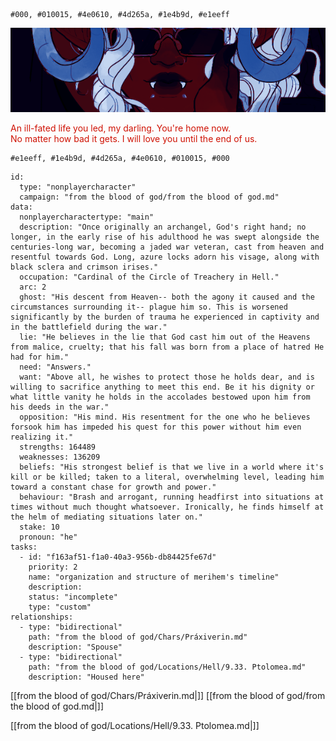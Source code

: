 
```palette
#000, #010015, #4e0610, #4d265a, #1e4b9d, #e1eeff
```
![Meri|700](Assets/Merihem.png)
<p class="dialogues" style="color:#cf1103">An ill-fated life you led, my darling. You're home now.<br>No matter how bad it gets. I will love you until the end of us.</p>

```palette
#e1eeff, #1e4b9d, #4d265a, #4e0610, #010015, #000
```
```RpgManager4
id: 
  type: "nonplayercharacter"
  campaign: "from the blood of god/from the blood of god.md"
data: 
  nonplayercharactertype: "main"
  description: "Once originally an archangel, God's right hand; no longer, in the early rise of his adulthood he was swept alongside the centuries-long war, becoming a jaded war veteran, cast from heaven and resentful towards God. Long, azure locks adorn his visage, along with black sclera and crimson irises."
  occupation: "Cardinal of the Circle of Treachery in Hell."
  arc: 2
  ghost: "His descent from Heaven-- both the agony it caused and the circumstances surrounding it-- plague him so. This is worsened significantly by the burden of trauma he experienced in captivity and in the battlefield during the war."
  lie: "He believes in the lie that God cast him out of the Heavens from malice, cruelty; that his fall was born from a place of hatred He had for him."
  need: "Answers."
  want: "Above all, he wishes to protect those he holds dear, and is willing to sacrifice anything to meet this end. Be it his dignity or what little vanity he holds in the accolades bestowed upon him from his deeds in the war."
  opposition: "His mind. His resentment for the one who he believes forsook him has impeded his quest for this power without him even realizing it."
  strengths: 164489
  weaknesses: 136209
  beliefs: "His strongest belief is that we live in a world where it's kill or be killed; taken to a literal, overwhelming level, leading him toward a constant chase for growth and power."
  behaviour: "Brash and arrogant, running headfirst into situations at times without much thought whatsoever. Ironically, he finds himself at the helm of mediating situations later on."
  stake: 10
  pronoun: "he"
tasks: 
  - id: "f163af51-f1a0-40a3-956b-db84425fe67d"
    priority: 2
    name: "organization and structure of merihem's timeline"
    description: 
    status: "incomplete"
    type: "custom"
relationships: 
  - type: "bidirectional"
    path: "from the blood of god/Chars/Práxiverin.md"
    description: "Spouse"
  - type: "bidirectional"
    path: "from the blood of god/Locations/Hell/9.33. Ptolomea.md"
    description: "Housed here"
```

[[from the blood of god/Chars/Práxiverin.md|]]
[[from the blood of god/from the blood of god.md|]]

[[from the blood of god/Locations/Hell/9.33. Ptolomea.md|]]


